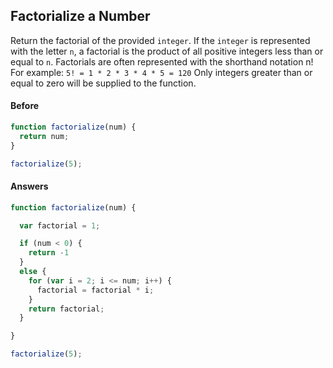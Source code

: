 ## Factorialize a Number

Return the factorial of the provided `integer`.
If the `integer` is represented with the letter `n`, a factorial is the product of all positive integers less than or equal to `n`.
Factorials are often represented with the shorthand notation n!
For example: `5! = 1 * 2 * 3 * 4 * 5 = 120`
Only integers greater than or equal to zero will be supplied to the function.

#### Before

```javascript
function factorialize(num) {
  return num;
}

factorialize(5);
```

#### Answers

```javascript
function factorialize(num) {

  var factorial = 1;

  if (num < 0) {
    return -1
  }
  else {
    for (var i = 2; i <= num; i++) {
      factorial = factorial * i;
    }
    return factorial;
  }

}

factorialize(5);

```